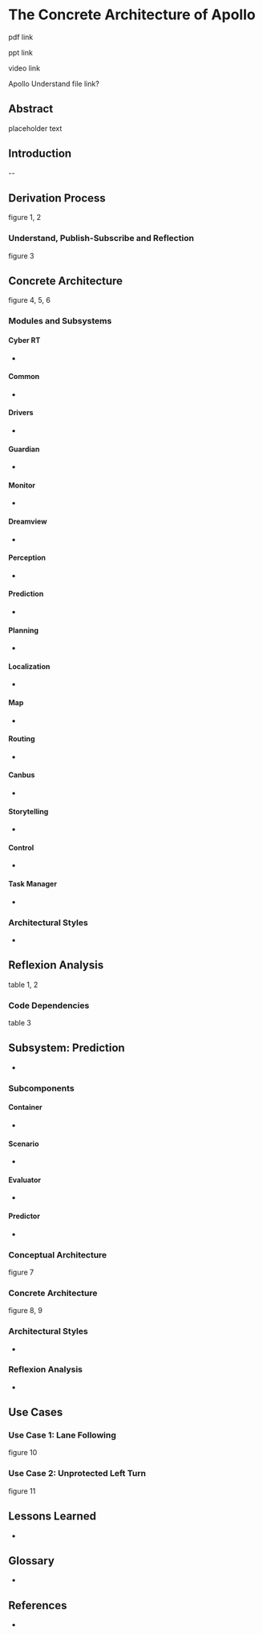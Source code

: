 # The Concrete Architecture of Apollo

pdf link

ppt link

video link

Apollo Understand file link?

## Abstract

placeholder text

## Introduction

--

## Derivation Process

figure 1, 2

### Understand, Publish-Subscribe and Reflection

figure 3

## Concrete Architecture

figure 4, 5, 6

### Modules and Subsystems

#### Cyber RT

-

#### Common

-

#### Drivers

-

#### Guardian

-

#### Monitor

-

#### Dreamview

-

#### Perception

-

#### Prediction

-

#### Planning

-

#### Localization

-

#### Map

-

#### Routing

-

#### Canbus

-

#### Storytelling

-

#### Control

-

#### Task Manager

-

### Architectural Styles

-

## Reflexion Analysis

table 1, 2

### Code Dependencies

table 3

## Subsystem: Prediction

-

### Subcomponents

#### Container

-

#### Scenario

-

#### Evaluator

-

#### Predictor

-

### Conceptual Architecture

figure 7

### Concrete Architecture

figure 8, 9

### Architectural Styles

-

### Reflexion Analysis

-

## Use Cases

### Use Case 1: Lane Following

figure 10

### Use Case 2: Unprotected Left Turn

figure 11

## Lessons Learned

-

## Glossary

-

## References

-
